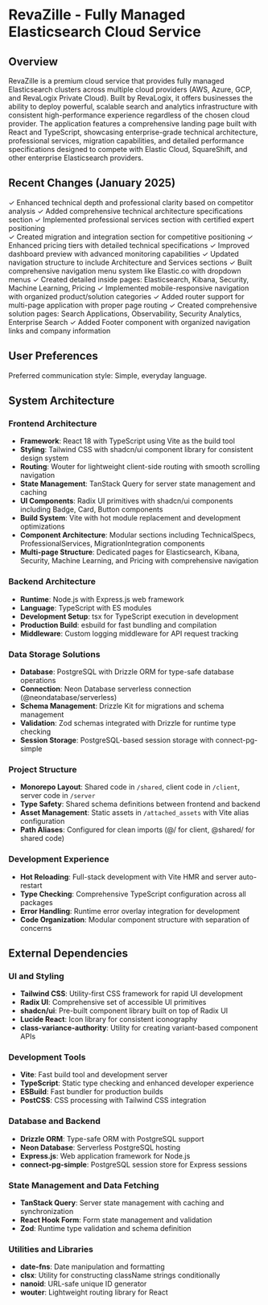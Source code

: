 # RevaZille - Fully Managed Elasticsearch Cloud Service

## Overview

RevaZille is a premium cloud service that provides fully managed Elasticsearch clusters across multiple cloud providers (AWS, Azure, GCP, and RevaLogix Private Cloud). Built by RevaLogix, it offers businesses the ability to deploy powerful, scalable search and analytics infrastructure with consistent high-performance experience regardless of the chosen cloud provider. The application features a comprehensive landing page built with React and TypeScript, showcasing enterprise-grade technical architecture, professional services, migration capabilities, and detailed performance specifications designed to compete with Elastic Cloud, SquareShift, and other enterprise Elasticsearch providers.

## Recent Changes (January 2025)

✓ Enhanced technical depth and professional clarity based on competitor analysis
✓ Added comprehensive technical architecture specifications section
✓ Implemented professional services section with certified expert positioning  
✓ Created migration and integration section for competitive positioning
✓ Enhanced pricing tiers with detailed technical specifications
✓ Improved dashboard preview with advanced monitoring capabilities
✓ Updated navigation structure to include Architecture and Services sections
✓ Built comprehensive navigation menu system like Elastic.co with dropdown menus
✓ Created detailed inside pages: Elasticsearch, Kibana, Security, Machine Learning, Pricing
✓ Implemented mobile-responsive navigation with organized product/solution categories
✓ Added router support for multi-page application with proper page routing
✓ Created comprehensive solution pages: Search Applications, Observability, Security Analytics, Enterprise Search
✓ Added Footer component with organized navigation links and company information

## User Preferences

Preferred communication style: Simple, everyday language.

## System Architecture

### Frontend Architecture
- **Framework**: React 18 with TypeScript using Vite as the build tool
- **Styling**: Tailwind CSS with shadcn/ui component library for consistent design system
- **Routing**: Wouter for lightweight client-side routing with smooth scrolling navigation
- **State Management**: TanStack Query for server state management and caching
- **UI Components**: Radix UI primitives with shadcn/ui components including Badge, Card, Button components
- **Build System**: Vite with hot module replacement and development optimizations
- **Component Architecture**: Modular sections including TechnicalSpecs, ProfessionalServices, MigrationIntegration components
- **Multi-page Structure**: Dedicated pages for Elasticsearch, Kibana, Security, Machine Learning, and Pricing with comprehensive navigation

### Backend Architecture
- **Runtime**: Node.js with Express.js web framework
- **Language**: TypeScript with ES modules
- **Development Setup**: tsx for TypeScript execution in development
- **Production Build**: esbuild for fast bundling and compilation
- **Middleware**: Custom logging middleware for API request tracking

### Data Storage Solutions
- **Database**: PostgreSQL with Drizzle ORM for type-safe database operations
- **Connection**: Neon Database serverless connection (@neondatabase/serverless)
- **Schema Management**: Drizzle Kit for migrations and schema management
- **Validation**: Zod schemas integrated with Drizzle for runtime type checking
- **Session Storage**: PostgreSQL-based session storage with connect-pg-simple

### Project Structure
- **Monorepo Layout**: Shared code in `/shared`, client code in `/client`, server code in `/server`
- **Type Safety**: Shared schema definitions between frontend and backend
- **Asset Management**: Static assets in `/attached_assets` with Vite alias configuration
- **Path Aliases**: Configured for clean imports (@/ for client, @shared/ for shared code)

### Development Experience
- **Hot Reloading**: Full-stack development with Vite HMR and server auto-restart
- **Type Checking**: Comprehensive TypeScript configuration across all packages
- **Error Handling**: Runtime error overlay integration for development
- **Code Organization**: Modular component structure with separation of concerns

## External Dependencies

### UI and Styling
- **Tailwind CSS**: Utility-first CSS framework for rapid UI development
- **Radix UI**: Comprehensive set of accessible UI primitives
- **shadcn/ui**: Pre-built component library built on top of Radix UI
- **Lucide React**: Icon library for consistent iconography
- **class-variance-authority**: Utility for creating variant-based component APIs

### Development Tools
- **Vite**: Fast build tool and development server
- **TypeScript**: Static type checking and enhanced developer experience
- **ESBuild**: Fast bundler for production builds
- **PostCSS**: CSS processing with Tailwind CSS integration

### Database and Backend
- **Drizzle ORM**: Type-safe ORM with PostgreSQL support
- **Neon Database**: Serverless PostgreSQL hosting
- **Express.js**: Web application framework for Node.js
- **connect-pg-simple**: PostgreSQL session store for Express sessions

### State Management and Data Fetching
- **TanStack Query**: Server state management with caching and synchronization
- **React Hook Form**: Form state management and validation
- **Zod**: Runtime type validation and schema definition

### Utilities and Libraries
- **date-fns**: Date manipulation and formatting
- **clsx**: Utility for constructing className strings conditionally
- **nanoid**: URL-safe unique ID generator
- **wouter**: Lightweight routing library for React